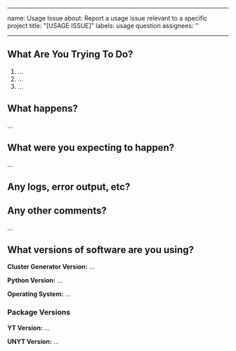 ______________________________________________________________________

name: Usage Issue
about: Report a usage issue relevant to a specific project
title: "\[USAGE ISSUE\]"
labels: usage question
assignees: ''

______________________________________________________________________

<!-- Thanks for reporting an issue! Please make sure you click the link above to view the issue guidelines, then fill out the blanks below. -->

## What Are You Trying To Do?

1. …
1. …
1. …

## What happens?

…

## What were you expecting to happen?

…

## Any logs, error output, etc?

<!-- If it’s long, please paste to https://gist.github.com/ and insert the link here. -->

## Any other comments?

…

## What versions of software are you using?

**Cluster Generator Version:** …

**Python Version:** …

**Operating System:** …

### Package Versions

**YT Version:** …

**UNYT Version:** …

